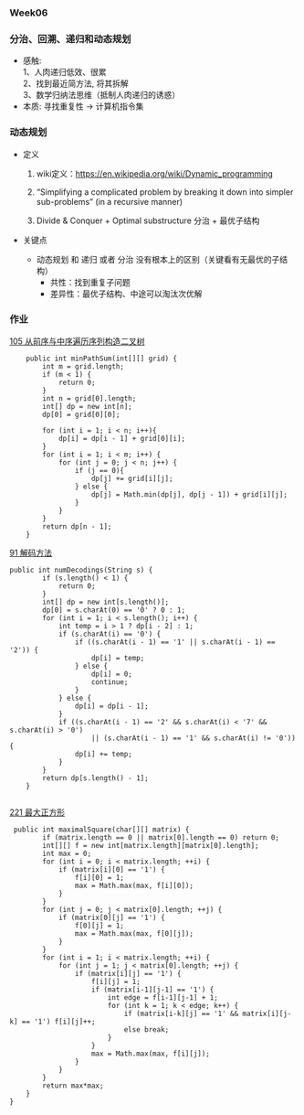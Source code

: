 ### Week06

### 分治、回溯、递归和动态规划
    
* 感触: <br> 1、人肉递归低效、很累 <br> 2、找到最近简方法, 将其拆解 <br> 3、数学归纳法思维（抵制人肉递归的诱惑）
* 本质: 寻找重复性 -> 计算机指令集

### 动态规划

* 定义

    1. wiki定义：https://en.wikipedia.org/wiki/Dynamic_programming

    2. “Simplifying a complicated problem by breaking it down into simpler sub-problems” (in a recursive manner)

    3. Divide & Conquer + Optimal substructure 分治 + 最优子结构


* 关键点
    
    * 动态规划 和 递归 或者 分治 没有根本上的区别（关键看有无最优的子结构）
        * 共性：找到重复子问题
        * 差异性：最优子结构、中途可以淘汰次优解

### 作业

[105 从前序与中序遍历序列构造二叉树](https://leetcode-cn.com/problems/minimum-path-sum/)

```
    public int minPathSum(int[][] grid) {
        int m = grid.length;
        if (m < 1) {
            return 0;
        }
        int n = grid[0].length;
        int[] dp = new int[n];
        dp[0] = grid[0][0];
        
        for (int i = 1; i < n; i++){
            dp[i] = dp[i - 1] + grid[0][i];
        }
        for (int i = 1; i < m; i++) {
            for (int j = 0; j < n; j++) {
                if (j == 0){
                    dp[j] += grid[i][j];
                } else {
                    dp[j] = Math.min(dp[j], dp[j - 1]) + grid[i][j];
                }
            }
        }
        return dp[n - 1];
    }

```

[91 解码方法](https://leetcode-cn.com/problems/decode-ways/)

```
public int numDecodings(String s) {
        if (s.length() < 1) {
            return 0;
        }
        int[] dp = new int[s.length()];
        dp[0] = s.charAt(0) == '0' ? 0 : 1;
        for (int i = 1; i < s.length(); i++) {
            int temp = i > 1 ? dp[i - 2] : 1;
            if (s.charAt(i) == '0') {
                if ((s.charAt(i - 1) == '1' || s.charAt(i - 1) == '2')) {
                    dp[i] = temp;
                } else {
                    dp[i] = 0;
                    continue;
                }
            } else {
                dp[i] = dp[i - 1];
            }
            if ((s.charAt(i - 1) == '2' && s.charAt(i) < '7' && s.charAt(i) > '0')
                    || (s.charAt(i - 1) == '1' && s.charAt(i) != '0')) {
                dp[i] += temp;
            }
        }
        return dp[s.length() - 1];
    }
    
```

[221 最大正方形](https://leetcode-cn.com/problems/maximal-square/)

```
 public int maximalSquare(char[][] matrix) {
        if (matrix.length == 0 || matrix[0].length == 0) return 0;
        int[][] f = new int[matrix.length][matrix[0].length];
        int max = 0;
        for (int i = 0; i < matrix.length; ++i) {
            if (matrix[i][0] == '1') {
                f[i][0] = 1;
                max = Math.max(max, f[i][0]);
            }
        }
        for (int j = 0; j < matrix[0].length; ++j) {
            if (matrix[0][j] == '1') {
                f[0][j] = 1;
                max = Math.max(max, f[0][j]);
            }
        }
        for (int i = 1; i < matrix.length; ++i) {
            for (int j = 1; j < matrix[0].length; ++j) {
                if (matrix[i][j] == '1') {
                    f[i][j] = 1;
                    if (matrix[i-1][j-1] == '1') {
                        int edge = f[i-1][j-1] + 1;
                        for (int k = 1; k < edge; k++) {
                            if (matrix[i-k][j] == '1' && matrix[i][j-k] == '1') f[i][j]++;
                            else break;
                        }
                    }
                    max = Math.max(max, f[i][j]);
                }
            }
        }
        return max*max;
    }
}
```


